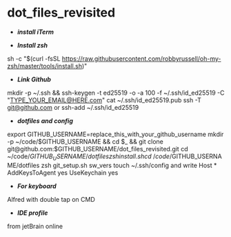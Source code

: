 # dot_files_revisited

- ***install iTerm***

- ***Install zsh***

sh -c "$(curl -fsSL https://raw.githubusercontent.com/robbyrussell/oh-my-zsh/master/tools/install.sh)"

- ***Link Github***

mkdir -p ~/.ssh && ssh-keygen -t ed25519 -o -a 100 -f ~/.ssh/id_ed25519 -C "TYPE_YOUR_EMAIL@HERE.com"
cat ~/.ssh/id_ed25519.pub
ssh -T git@github.com or ssh-add ~/.ssh/id_ed25519

- ***dotfiles and config***

export GITHUB_USERNAME=replace_this_with_your_github_username
mkdir -p ~/code/$GITHUB_USERNAME && cd $_ && git clone git@github.com:$GITHUB_USERNAME/dot_files_revisited.git
cd ~/code/$GITHUB_USERNAME/dotfiles
zsh install.sh
cd ~/code/$GITHUB_USERNAME/dotfiles
zsh git_setup.sh
sw_vers
touch ~/.ssh/config and write
Host *
  AddKeysToAgent yes
  UseKeychain yes

- ***For keyboard*** 

Alfred with double tap on CMD

- ***IDE profile*** 

from jetBrain online
